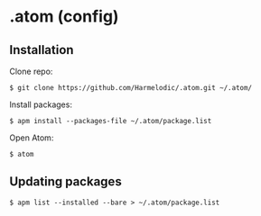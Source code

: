 # .atom (config)

## Installation

Clone repo:

```
$ git clone https://github.com/Harmelodic/.atom.git ~/.atom/
```

Install packages:

```
$ apm install --packages-file ~/.atom/package.list
```

Open Atom:

```
$ atom
```

## Updating packages

```
$ apm list --installed --bare > ~/.atom/package.list
```
